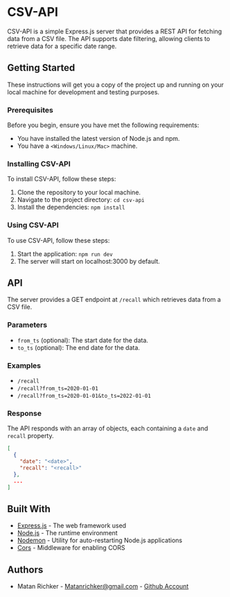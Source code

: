 # CSV-API

CSV-API is a simple Express.js server that provides a REST API for fetching data from a CSV file. The API supports date filtering, allowing clients to retrieve data for a specific date range.

## Getting Started

These instructions will get you a copy of the project up and running on your local machine for development and testing purposes.

### Prerequisites

Before you begin, ensure you have met the following requirements:

* You have installed the latest version of Node.js and npm.
* You have a `<Windows/Linux/Mac>` machine.

### Installing CSV-API

To install CSV-API, follow these steps:

1. Clone the repository to your local machine.
2. Navigate to the project directory: `cd csv-api`
3. Install the dependencies: `npm install`

### Using CSV-API

To use CSV-API, follow these steps:

1. Start the application: `npm run dev`
2. The server will start on localhost:3000 by default.

## API

The server provides a GET endpoint at `/recall` which retrieves data from a CSV file.

### Parameters

- `from_ts` (optional): The start date for the data.
- `to_ts` (optional): The end date for the data.

### Examples

- `/recall`
- `/recall?from_ts=2020-01-01`
- `/recall?from_ts=2020-01-01&to_ts=2022-01-01`

### Response

The API responds with an array of objects, each containing a `date` and `recall` property.

```json
[
  {
    "date": "<date>",
    "recall": "<recall>"
  },
  ...
]
```

## Built With

- [Express.js](https://expressjs.com/) - The web framework used
- [Node.js](https://nodejs.org/) - The runtime environment
- [Nodemon](https://nodemon.io/) - Utility for auto-restarting Node.js applications
- [Cors](https://www.npmjs.com/package/cors) - Middleware for enabling CORS

## Authors

- Matan Richker - Matanrichker@gmail.com - [Github Account](https://github.com/richker)